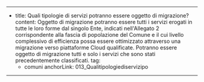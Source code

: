---
  - title: Quali tipologie di servizi potranno essere oggetto di migrazione?
    content: Oggetto di migrazione potranno essere tutti i servizi erogati in tutte le loro forme dal singolo Ente, indicati nell'Allegato 2 corrispondente alla fascia di popolazione del Comune e il cui livello complessivo di efficienza possa essere ottimizzato attraverso una migrazione verso piattaforme Cloud qualificate. Potranno essere oggetto di migrazione tutti e solo i servizi che sono stati precedentemente classificati.
    tag:
      - comuni
    anchorLink: 013_Qualitipologiediservizipo
---